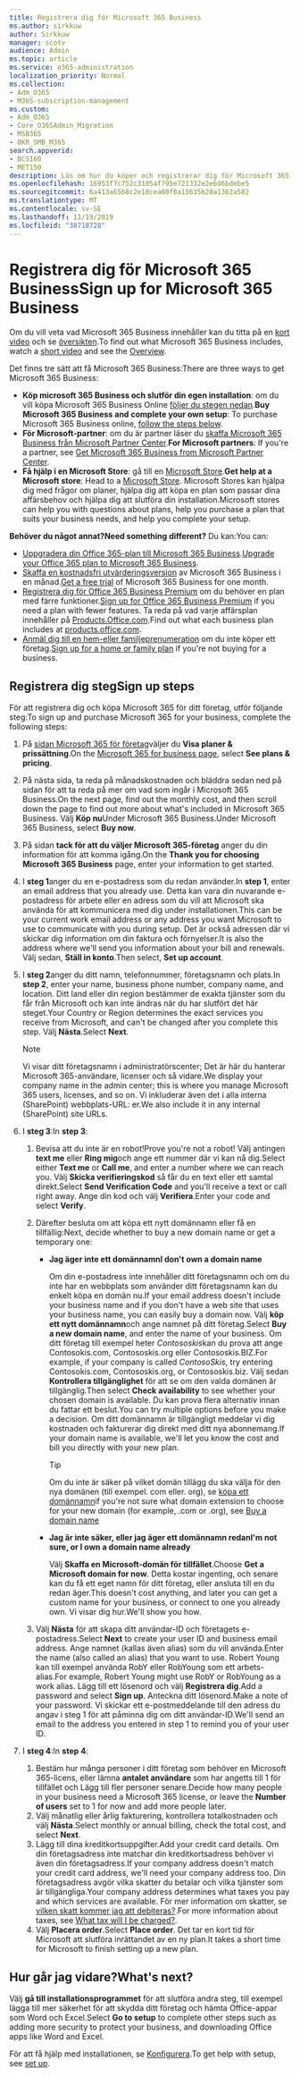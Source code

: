 ```yaml
---
title: Registrera dig för Microsoft 365 Business
ms.author: sirkkuw
author: Sirkkuw
manager: scotv
audience: Admin
ms.topic: article
ms.service: o365-administration
localization_priority: Normal
ms.collection:
- Adm_O365
- M365-subscription-management
ms.custom:
- Adm_O365
- Core_O365Admin_Migration
- MSB365
- OKR_SMB_M365
search.appverid:
- BCS160
- MET150
description: Läs om hur du köper och registrerar dig för Microsoft 365 Business.
ms.openlocfilehash: 16953f7c752c3105af795e721332e2e6d6bdebe5
ms.sourcegitcommit: 6a413a65b8c2e10cea08f0a15635b28a1362a582
ms.translationtype: MT
ms.contentlocale: sv-SE
ms.lasthandoff: 11/19/2019
ms.locfileid: "38718728"
---
```

# <a name="sign-up-for-microsoft-365-business"></a><span data-ttu-id="96bd2-103">Registrera dig för Microsoft 365 Business</span><span class="sxs-lookup"><span data-stu-id="96bd2-103">Sign up for Microsoft 365 Business</span></span>

<span data-ttu-id="96bd2-104">Om du vill veta vad Microsoft 365 Business innehåller kan du titta på en [kort video](https://go.microsoft.com/fwlink/?linkid=2109651) och se [översikten](microsoft-365-business-overview.md).</span><span class="sxs-lookup"><span data-stu-id="96bd2-104">To find out what Microsoft 365 Business includes, watch a [short video](https://go.microsoft.com/fwlink/?linkid=2109651) and see the [Overview](microsoft-365-business-overview.md).</span></span>

<span data-ttu-id="96bd2-105">Det finns tre sätt att få Microsoft 365 Business:</span><span class="sxs-lookup"><span data-stu-id="96bd2-105">There are three ways to get Microsoft 365 Business:</span></span>
- <span data-ttu-id="96bd2-106">**Köp microsoft 365 Business och slutför din egen installation**: om du vill köpa Microsoft 365 Business Online [följer du stegen nedan](#sign-up-steps).</span><span class="sxs-lookup"><span data-stu-id="96bd2-106">**Buy Microsoft 365 Business and complete your own setup**: To purchase Microsoft 365 Business online, [follow the steps below](#sign-up-steps).</span></span>
- <span data-ttu-id="96bd2-107">**För Microsoft-partner**: om du är partner läser du [skaffa Microsoft 365 Business från Microsoft Partner Center](get-microsoft-365-business.md#get-microsoft-365-business-from-microsoft-partner-center).</span><span class="sxs-lookup"><span data-stu-id="96bd2-107">**For Microsoft partners**: If you're a partner, see [Get Microsoft 365 Business from Microsoft Partner Center](get-microsoft-365-business.md#get-microsoft-365-business-from-microsoft-partner-center).</span></span>
- <span data-ttu-id="96bd2-108">**Få hjälp i en Microsoft Store**: gå till en [Microsoft Store](https://go.microsoft.com/fwlink/?linkid=2109652).</span><span class="sxs-lookup"><span data-stu-id="96bd2-108">**Get help at a Microsoft store**: Head to a [Microsoft Store](https://go.microsoft.com/fwlink/?linkid=2109652).</span></span> <span data-ttu-id="96bd2-109">Microsoft Stores kan hjälpa dig med frågor om planer, hjälpa dig att köpa en plan som passar dina affärsbehov och hjälpa dig att slutföra din installation.</span><span class="sxs-lookup"><span data-stu-id="96bd2-109">Microsoft stores can help you with questions about plans, help you purchase a plan that suits your business needs, and help you complete your setup.</span></span>

<span data-ttu-id="96bd2-110">**Behöver du något annat?**</span><span class="sxs-lookup"><span data-stu-id="96bd2-110">**Need something different?**</span></span> <span data-ttu-id="96bd2-111">Du kan:</span><span class="sxs-lookup"><span data-stu-id="96bd2-111">You can:</span></span>
- <span data-ttu-id="96bd2-112">[Uppgradera din Office 365-plan till Microsoft 365 Business](migrate-to-microsoft-365-business.md).</span><span class="sxs-lookup"><span data-stu-id="96bd2-112">[Upgrade your Office 365 plan to Microsoft 365 Business](migrate-to-microsoft-365-business.md).</span></span>
- <span data-ttu-id="96bd2-113">[Skaffa en kostnadsfri utvärderingsversion](https://go.microsoft.com/fwlink/p/?linkid=2102309) av Microsoft 365 Business i en månad.</span><span class="sxs-lookup"><span data-stu-id="96bd2-113">[Get a free trial](https://go.microsoft.com/fwlink/p/?linkid=2102309) of Microsoft 365 Business for one month.</span></span>
- <span data-ttu-id="96bd2-114">[Registrera dig för Office 365 Business Premium](https://go.microsoft.com/fwlink/p/?LinkID=510935) om du behöver en plan med färre funktioner.</span><span class="sxs-lookup"><span data-stu-id="96bd2-114">[Sign up for Office 365 Business Premium](https://go.microsoft.com/fwlink/p/?LinkID=510935) if you need a plan with fewer features.</span></span> <span data-ttu-id="96bd2-115">Ta reda på vad varje affärsplan innehåller på [Products.Office.com](https://go.microsoft.com/fwlink/?linkid=2109397).</span><span class="sxs-lookup"><span data-stu-id="96bd2-115">Find out what each business plan includes at [products.office.com](https://go.microsoft.com/fwlink/?linkid=2109397).</span></span>
- <span data-ttu-id="96bd2-116">[Anmäl dig till en hem-eller familjeprenumeration](https://go.microsoft.com/fwlink/?linkid=2109398) om du inte köper ett företag.</span><span class="sxs-lookup"><span data-stu-id="96bd2-116">[Sign up for a home or family plan](https://go.microsoft.com/fwlink/?linkid=2109398) if you're not buying for a business.</span></span> 

## <a name="sign-up-steps"></a><span data-ttu-id="96bd2-117">Registrera dig steg</span><span class="sxs-lookup"><span data-stu-id="96bd2-117">Sign up steps</span></span>

<span data-ttu-id="96bd2-118">För att registrera dig och köpa Microsoft 365 för ditt företag, utför följande steg:</span><span class="sxs-lookup"><span data-stu-id="96bd2-118">To sign up and purchase Microsoft 365 for your business, complete the following steps:</span></span>

1. <span data-ttu-id="96bd2-119">På [sidan Microsoft 365 för företag](https://go.microsoft.com/fwlink/?linkid=2109654)väljer du **Visa planer & prissättning**.</span><span class="sxs-lookup"><span data-stu-id="96bd2-119">On the [Microsoft 365 for business page](https://go.microsoft.com/fwlink/?linkid=2109654), select **See plans & pricing**.</span></span> 
2. <span data-ttu-id="96bd2-120">På nästa sida, ta reda på månadskostnaden och bläddra sedan ned på sidan för att ta reda på mer om vad som ingår i Microsoft 365 Business.</span><span class="sxs-lookup"><span data-stu-id="96bd2-120">On the next page, find out the monthly cost, and then scroll down the page to find out more about what's included in Microsoft 365 Business.</span></span> <span data-ttu-id="96bd2-121">Välj **Köp nu**Under Microsoft 365 Business.</span><span class="sxs-lookup"><span data-stu-id="96bd2-121">Under Microsoft 365 Business, select **Buy now**.</span></span>
3. <span data-ttu-id="96bd2-122">På sidan **tack för att du väljer Microsoft 365-företag** anger du din information för att komma igång.</span><span class="sxs-lookup"><span data-stu-id="96bd2-122">On the **Thank you for choosing Microsoft 365 Business** page, enter your information to get started.</span></span>
4. <span data-ttu-id="96bd2-123">I **steg 1**anger du en e-postadress som du redan använder.</span><span class="sxs-lookup"><span data-stu-id="96bd2-123">In **step 1**, enter an email address that you already use.</span></span> <span data-ttu-id="96bd2-124">Detta kan vara din nuvarande e-postadress för arbete eller en adress som du vill att Microsoft ska använda för att kommunicera med dig under installationen.</span><span class="sxs-lookup"><span data-stu-id="96bd2-124">This can be your current work email address or any address you want Microsoft to use to communicate with you during setup.</span></span> <span data-ttu-id="96bd2-125">Det är också adressen där vi skickar dig information om din faktura och förnyelser.</span><span class="sxs-lookup"><span data-stu-id="96bd2-125">It is also the address where we'll send you information about your bill and renewals.</span></span> <span data-ttu-id="96bd2-126">Välj sedan, **Ställ in konto**.</span><span class="sxs-lookup"><span data-stu-id="96bd2-126">Then select, **Set up account**.</span></span>
5. <span data-ttu-id="96bd2-127">I **steg 2**anger du ditt namn, telefonnummer, företagsnamn och plats.</span><span class="sxs-lookup"><span data-stu-id="96bd2-127">In **step 2**, enter your name, business phone number, company name, and location.</span></span> <span data-ttu-id="96bd2-128">Ditt land eller din region bestämmer de exakta tjänster som du får från Microsoft och kan inte ändras när du har slutfört det här steget.</span><span class="sxs-lookup"><span data-stu-id="96bd2-128">Your Country or Region determines the exact services you receive from Microsoft, and can't be changed after you complete this step.</span></span> <span data-ttu-id="96bd2-129">Välj **Nästa**.</span><span class="sxs-lookup"><span data-stu-id="96bd2-129">Select **Next**.</span></span>
    > [!NOTE]
    > <span data-ttu-id="96bd2-130">Vi visar ditt företagsnamn i administratörscenter; Det är här du hanterar Microsoft 365-användare, licenser och så vidare.</span><span class="sxs-lookup"><span data-stu-id="96bd2-130">We display your company name in the admin center; this is where you manage Microsoft 365 users, licenses, and so on.</span></span> <span data-ttu-id="96bd2-131">Vi inkluderar även det i alla interna (SharePoint) webbplats-URL: er.</span><span class="sxs-lookup"><span data-stu-id="96bd2-131">We also include it in any internal (SharePoint) site URLs.</span></span>
6. <span data-ttu-id="96bd2-132">I **steg 3**:</span><span class="sxs-lookup"><span data-stu-id="96bd2-132">In **step 3**:</span></span>

    1. <span data-ttu-id="96bd2-133">Bevisa att du inte är en robot!</span><span class="sxs-lookup"><span data-stu-id="96bd2-133">Prove you're not a robot!</span></span> <span data-ttu-id="96bd2-134">Välj antingen **text me** eller **Ring mig**och ange ett nummer där vi kan nå dig.</span><span class="sxs-lookup"><span data-stu-id="96bd2-134">Select either **Text me** or **Call me**, and enter a number where we can reach you.</span></span> <span data-ttu-id="96bd2-135">Välj **Skicka verifieringskod** så får du en text eller ett samtal direkt.</span><span class="sxs-lookup"><span data-stu-id="96bd2-135">Select **Send Verification Code** and you'll receive a text or call right away.</span></span> <span data-ttu-id="96bd2-136">Ange din kod och välj **Verifiera**.</span><span class="sxs-lookup"><span data-stu-id="96bd2-136">Enter your code and select **Verify**.</span></span>
    2. <span data-ttu-id="96bd2-137">Därefter besluta om att köpa ett nytt domännamn eller få en tillfällig:</span><span class="sxs-lookup"><span data-stu-id="96bd2-137">Next, decide whether to buy a new domain name or get a temporary one:</span></span>

        - <span data-ttu-id="96bd2-138">**Jag äger inte ett domännamn**</span><span class="sxs-lookup"><span data-stu-id="96bd2-138">**I don't own a domain name**</span></span> 
        
            <span data-ttu-id="96bd2-139">Om din e-postadress inte innehåller ditt företagsnamn och om du inte har en webbplats som använder ditt företagsnamn kan du enkelt köpa en domän nu.</span><span class="sxs-lookup"><span data-stu-id="96bd2-139">If your email address doesn't include your business name and if you don't have a web site that uses your business name, you can easily buy a domain now.</span></span> <span data-ttu-id="96bd2-140">Välj **köp ett nytt domännamn**och ange namnet på ditt företag.</span><span class="sxs-lookup"><span data-stu-id="96bd2-140">Select **Buy a new domain name**, and enter the name of your business.</span></span> <span data-ttu-id="96bd2-141">Om ditt företag till exempel heter *Contososkis*kan du prova att ange Contosokis.com, Contososkis.org eller Contososkis.BIZ.</span><span class="sxs-lookup"><span data-stu-id="96bd2-141">For example, if your company is called *ContosoSkis*, try entering Contosokis.com, Contososkis.org, or Contososkis.biz.</span></span> <span data-ttu-id="96bd2-142">Välj sedan **Kontrollera tillgänglighet** för att se om den valda domänen är tillgänglig.</span><span class="sxs-lookup"><span data-stu-id="96bd2-142">Then select **Check availability** to see whether your chosen domain is available.</span></span> <span data-ttu-id="96bd2-143">Du kan prova flera alternativ innan du fattar ett beslut.</span><span class="sxs-lookup"><span data-stu-id="96bd2-143">You can try multiple options before you make a decision.</span></span> <span data-ttu-id="96bd2-144">Om ditt domännamn är tillgängligt meddelar vi dig kostnaden och fakturerar dig direkt med ditt nya abonnemang.</span><span class="sxs-lookup"><span data-stu-id="96bd2-144">If your domain name is available, we'll let you know the cost and bill you directly with your new plan.</span></span> 
       
            > [!TIP]
            > <span data-ttu-id="96bd2-145">Om du inte är säker på vilket domän tillägg du ska välja för den nya domänen (till exempel. com eller. org), se [köpa ett domännamn](https://go.microsoft.com/fwlink/?linkid=2109700)</span><span class="sxs-lookup"><span data-stu-id="96bd2-145">if you're not sure what domain extension to choose for your new domain (for example, .com or .org), see [Buy a domain name](https://go.microsoft.com/fwlink/?linkid=2109700)</span></span>
        
        - <span data-ttu-id="96bd2-146">**Jag är inte säker, eller jag äger ett domännamn redan**</span><span class="sxs-lookup"><span data-stu-id="96bd2-146">**I'm not sure, or I own a domain name already**</span></span> 
        
             <span data-ttu-id="96bd2-147">Välj **Skaffa en Microsoft-domän för tillfället**.</span><span class="sxs-lookup"><span data-stu-id="96bd2-147">Choose **Get a Microsoft domain for now**.</span></span> <span data-ttu-id="96bd2-148">Detta kostar ingenting, och senare kan du få ett eget namn för ditt företag, eller ansluta till en du redan äger.</span><span class="sxs-lookup"><span data-stu-id="96bd2-148">This doesn't cost anything, and later you can get a custom name for your business, or connect to one you already own.</span></span> <span data-ttu-id="96bd2-149">Vi visar dig hur.</span><span class="sxs-lookup"><span data-stu-id="96bd2-149">We'll show you how.</span></span>

    3. <span data-ttu-id="96bd2-150">Välj **Nästa** för att skapa ditt användar-ID och företagets e-postadress.</span><span class="sxs-lookup"><span data-stu-id="96bd2-150">Select **Next** to create your user ID and business email address.</span></span> <span data-ttu-id="96bd2-151">Ange namnet (kallas även alias) som du vill använda.</span><span class="sxs-lookup"><span data-stu-id="96bd2-151">Enter the name (also called an alias) that you want to use.</span></span> <span data-ttu-id="96bd2-152">Robert Young kan till exempel använda RobY eller RobYoung som ett arbets-alias.</span><span class="sxs-lookup"><span data-stu-id="96bd2-152">For example, Robert Young might use RobY or RobYoung as a work alias.</span></span> <span data-ttu-id="96bd2-153">Lägg till ett lösenord och välj **Registrera dig**.</span><span class="sxs-lookup"><span data-stu-id="96bd2-153">Add a password and select **Sign up**.</span></span> <span data-ttu-id="96bd2-154">Anteckna ditt lösenord.</span><span class="sxs-lookup"><span data-stu-id="96bd2-154">Make a note of your password.</span></span> <span data-ttu-id="96bd2-155">Vi skickar ett e-postmeddelande till den adress du angav i steg 1 för att påminna dig om ditt användar-ID.</span><span class="sxs-lookup"><span data-stu-id="96bd2-155">We'll send an email to the address you entered in step 1 to remind you of your user ID.</span></span>
7. <span data-ttu-id="96bd2-156">I **steg 4**:</span><span class="sxs-lookup"><span data-stu-id="96bd2-156">In **step 4**:</span></span> 

    1. <span data-ttu-id="96bd2-157">Bestäm hur många personer i ditt företag som behöver en Microsoft 365-licens, eller lämna **antalet användare** som har angetts till 1 för tillfället och Lägg till fler personer senare.</span><span class="sxs-lookup"><span data-stu-id="96bd2-157">Decide how many people in your business need a Microsoft 365 license, or leave the **Number of users** set to 1 for now and add more people later.</span></span> 
    2. <span data-ttu-id="96bd2-158">Välj månatlig eller årlig fakturering, kontrollera totalkostnaden och välj **Nästa**.</span><span class="sxs-lookup"><span data-stu-id="96bd2-158">Select monthly or annual billing, check the total cost, and select **Next**.</span></span> 
    3. <span data-ttu-id="96bd2-159">Lägg till dina kreditkortsuppgifter.</span><span class="sxs-lookup"><span data-stu-id="96bd2-159">Add your credit card details.</span></span> <span data-ttu-id="96bd2-160">Om din företagsadress inte matchar din kreditkortsadress behöver vi även din företagsadress.</span><span class="sxs-lookup"><span data-stu-id="96bd2-160">If your company address doesn't match your credit card address, we'll need your company address too.</span></span> <span data-ttu-id="96bd2-161">Din företagsadress avgör vilka skatter du betalar och vilka tjänster som är tillgängliga.</span><span class="sxs-lookup"><span data-stu-id="96bd2-161">Your company address determines what taxes you pay and which services are available.</span></span> <span data-ttu-id="96bd2-162">För mer information om skatter, se [vilken skatt kommer jag att debiteras?](https://go.microsoft.com/fwlink/?linkid=2109701).</span><span class="sxs-lookup"><span data-stu-id="96bd2-162">For more information about taxes, see [What tax will I be charged?](https://go.microsoft.com/fwlink/?linkid=2109701).</span></span>
    4. <span data-ttu-id="96bd2-163">Välj **Placera order**.</span><span class="sxs-lookup"><span data-stu-id="96bd2-163">Select **Place order**.</span></span> <span data-ttu-id="96bd2-164">Det tar en kort tid för Microsoft att slutföra inrättandet av en ny plan.</span><span class="sxs-lookup"><span data-stu-id="96bd2-164">It takes a short time for Microsoft to finish setting up a new plan.</span></span>

## <a name="whats-next"></a><span data-ttu-id="96bd2-165">Hur går jag vidare?</span><span class="sxs-lookup"><span data-stu-id="96bd2-165">What's next?</span></span>

<span data-ttu-id="96bd2-166">Välj **gå till installationsprogrammet** för att slutföra andra steg, till exempel lägga till mer säkerhet för att skydda ditt företag och hämta Office-appar som Word och Excel.</span><span class="sxs-lookup"><span data-stu-id="96bd2-166">Select **Go to setup** to complete other steps such as adding more security to protect your business, and downloading Office apps like Word and Excel.</span></span>

<span data-ttu-id="96bd2-167">För att få hjälp med installationen, se [Konfigurera](set-up.md).</span><span class="sxs-lookup"><span data-stu-id="96bd2-167">To get help with setup, see [set up](set-up.md).</span></span>

